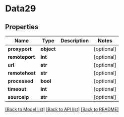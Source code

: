 # Data29

## Properties
Name | Type | Description | Notes
------------ | ------------- | ------------- | -------------
**proxyport** | **object** |  | [optional] 
**remoteport** | **int** |  | [optional] 
**url** | **str** |  | [optional] 
**remotehost** | **str** |  | [optional] 
**processed** | **bool** |  | [optional] 
**timeout** | **int** |  | [optional] 
**sourceip** | **str** |  | [optional] 

[[Back to Model list]](../README.md#documentation-for-models) [[Back to API list]](../README.md#documentation-for-api-endpoints) [[Back to README]](../README.md)


